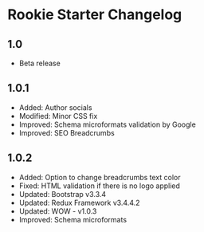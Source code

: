 # Rookie Starter Changelog

## 1.0 
* Beta release

## 1.0.1
* Added: Author socials
* Modified: Minor CSS fix
* Improved: Schema microformats validation by Google
* Improved: SEO Breadcrumbs

## 1.0.2
* Added: Option to change breadcrumbs text color
* Fixed: HTML validation if there is no logo applied
* Updated: Bootstrap v3.3.4
* Updated: Redux Framework v3.4.4.2
* Updated: WOW - v1.0.3
* Improved: Schema microformats

